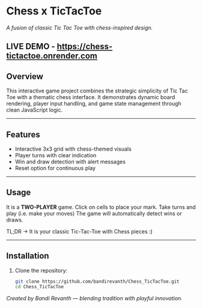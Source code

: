 # Chess x TicTacToe
_A fusion of classic Tic Tac Toe with chess-inspired design._  

LIVE DEMO - https://chess-tictactoe.onrender.com
---

## Overview

This interactive game project combines the strategic simplicity of Tic Tac Toe with a thematic chess interface. It demonstrates dynamic board rendering, player input handling, and game state management through clean JavaScript logic.

---

## Features

- Interactive 3x3 grid with chess-themed visuals
- Player turns with clear indication
- Win and draw detection with alert messages
- Reset option for continuous play

---

## Usage
It is a **TWO-PLAYER** game. Click on cells to place your mark. 
Take turns and play (i.e. make your moves) The game will automatically detect wins or draws.

TL;DR -> It is your classic Tic-Tac-Toe with Chess pieces :)

---

## Installation

1. Clone the repository:
   ```bash
   git clone https://github.com/bandirevanth/Chess_TicTacToe.git
   cd Chess_TicTacToe

*Created by Bandi Revanth — blending tradition with playful innovation.*

